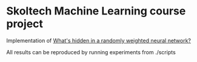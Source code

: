 # Skoltech Machine Learning course project
Implementation of [What's hidden in a randomly weighted neural network?](https://arxiv.org/abs/1911.13299)

All results can be reproduced by running experiments from ./scripts